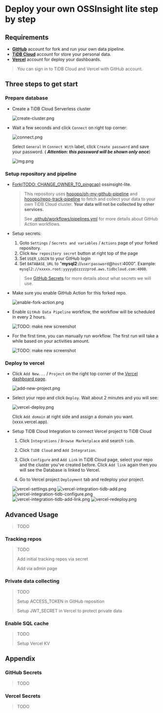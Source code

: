 # Deploy your own OSSInsight lite step by step

## Requirements

- **[GitHub](https://github.com.)** account for fork and run your own data pipeline.
- **[TiDB Cloud](https://tidbcloud.com/)** account for store your personal data.
- **[Vercel](https://vercel.com/)** account for deploy your dashboards.

> You can sign in to TiDB Cloud and Vercel with GitHub account.

## Three steps to get start

### Prepare database

- Create a TiDB Cloud Serverless cluster

  ![create-cluster.png](images/create-cluster.png)

- Wait a few seconds and click `Connect` on right top corner:

  ![connect.png](images/connect.png)

  Select `General` in `Connect With` label, click `Create password` and save your password. (
  ***Attention: this password
  will be shown only once***)

  ![img.png](images/connect-with.png)

### Setup repository and pipeline

- [Fork(TODO: CHANGE_OWNER_TO_pingcap)](http://github.com/634750802/ossinsight-lite/fork) ossinsight-lite.

  > This repository uses [hooopo/oh-my-github-pipeline](https://github.com/hooopo/oh-my-github-pipeline)
  > and [hooopo/repo-track-pipeline](https://github.com/hooopo/repo-track-pipeline) to fetch and collect your data to
  > your own TiDB Cloud cluster. **Your data will not be collected by other services.**
  >
  > See [.github/workflows/pipelines.yml](../.github/workflows/pipelines.yml) for more details about GitHub Action
  > workflows.
- Setup secrets:
    1. Goto `Settings` / `Secrets and variables` / `Actions` page of your forked repository.
    2. Click `New repository secret` button at right top of the page
    3. Set `USER_LOGIN` to your GitHub login
    4. Set `DATABASE_URL` to "**mysql2**://`user`:`password`@`host`:4000".
       Example: `mysql2://xxxxx.root:yyyyy@zzzzzprod.aws.tidbcloud.com:4000`.

  > See [GitHub Secrets](#github-secrets) for more details about what secrets we will use.

- Make sure you enable GitHub Action for this forked repo.

  ![enable-fork-action.png](images/enable-fork-action.png)![]()

- Enable `GitHub Data Pipeline` workflow, the workflow will be scheduled in every 2 hours.

  ![TODO: make new screenshot](images/enable-workflow.png)

- For the first time, you can manually run workflow. The first run will take a while based on your activities amount.

  ![TODO: make new screenshot](images/run-workflow.png)

### Deploy to vercel

- Click `Add New...` / `Project` on the right top corner of the [Vercel dashboard page](https://vercel.com/dashboard).

  ![add-new-project.png](images/add-new-project.png)

- Select your repo and click `Deploy`. Wait about 2 minutes and you will see:

  ![vercel-deploy.png](images/vercel-deploy.png)

  Click `Add domain` at right side and assign a domain you want. (xxxx.vercel.app).

- Setup TiDB Cloud Integration to connect Vercel project to TiDB Cloud

    1. Click `Integrations` / `Browse Marketplace` and search `tidb`.

    2. Click `TiDB Cloud` and `Add Integration`.
    3. Click `Configure` and `Add Link` in TiDB Cloud page, select your repo and the cluster you've created before.
       Click `Add link` again then you will see the Database is linked to Vercel.
    4. Go to Vercel project `Deployment` tab and redeploy your project.

  ![vercel-settings.png](images/vercel-settings.png)
  ![vercel-integration-tidb-add.png](images/vercel-integration-tidb-add.png)
  ![vercel-integration-tidb-configure.png](images/vercel-integration-tidb-configure.png)
  ![vercel-integration-tidb-add-link.png](images/vercel-integration-tidb-add-link.png)
  ![vercel-redeploy.png](images/vercel-redeploy.png)

## Advanced Usage

> TODO

### Tracking repos

> TODO
>
> Add initial tracking repos via secret
>
> Add via admin page

### Private data collecting

> TODO
>
> Setup ACCESS_TOKEN in GitHub reposition
>
> Setup JWT_SECRET in Vercel to protect private data

### Enable SQL cache

> TODO
> 
> Setup Vercel KV

## Appendix

### GitHub Secrets

> TODO

### Vercel Secrets

> TODO
